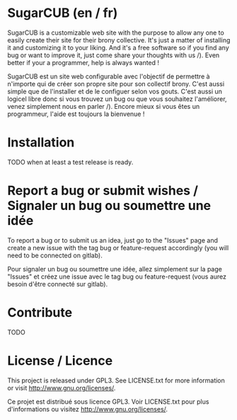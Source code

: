 # SugarCUB (en / fr)

SugarCUB is a customizable web site with the purpose to allow any one to easily create their site for their brony collective. It's just a matter of installing it and customizing it to your liking. And it's a free software so if you find any bug or want to improve it, just come share your thoughts with us /). Even better if your a programmer, help is always wanted !

SugarCUB est un site web configurable avec l'objectif de permettre à n'importe qui de créer son propre site pour son collectif brony. C'est aussi simple que de l'installer et de le configuer selon vos gouts. C'est aussi un logicel libre donc si vous trouvez un bug ou que vous souhaitez l'améliorer, venez simplement nous en parler /). Encore mieux si vous êtes un programmeur, l'aide est toujours la bienvenue !

# Installation

TODO when at least a test release is ready.

# Report a bug or submit wishes / Signaler un bug ou soumettre une idée

To report a bug or to submit us an idea, just go to the "Issues" page and create a new issue with the tag bug or feature-request accordingly (you will need to be connected on gitlab).

Pour signaler un bug ou soumettre une idée, allez simplement sur la page "Issues" et créez une issue avec le tag bug ou feature-request (vous aurez besoin d'être connecté sur gitlab).

# Contribute

TODO

# License / Licence

This project is released under GPL3. See LICENSE.txt for more information or visit http://www.gnu.org/licenses/.

Ce projet est distribué sous licence GPL3. Voir LICENSE.txt pour plus d'informations ou visitez  http://www.gnu.org/licenses/.

